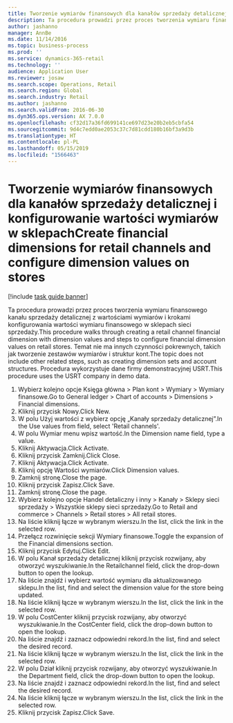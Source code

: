 ```yaml
---
title: Tworzenie wymiarów finansowych dla kanałów sprzedaży detalicznej i konfigurowanie wartości wymiarów w sklepach
description: Ta procedura prowadzi przez proces tworzenia wymiaru finansowego kanału sprzedaży detalicznej z wartościami wymiarów i krokami konfigurowania wartości wymiaru finansowego w sklepach sieci sprzedaży.
author: jashanno
manager: AnnBe
ms.date: 11/14/2016
ms.topic: business-process
ms.prod: ''
ms.service: dynamics-365-retail
ms.technology: ''
audience: Application User
ms.reviewer: josaw
ms.search.scope: Operations, Retail
ms.search.region: Global
ms.search.industry: Retail
ms.author: jashanno
ms.search.validFrom: 2016-06-30
ms.dyn365.ops.version: AX 7.0.0
ms.openlocfilehash: cf32d17a36fd699141ce697d23e20b2eb5cbfa54
ms.sourcegitcommit: 9d4c7edd0ae2053c37c7d81cdd180b16bf3a9d3b
ms.translationtype: HT
ms.contentlocale: pl-PL
ms.lasthandoff: 05/15/2019
ms.locfileid: "1566463"
---
```

# <a name="create-financial-dimensions-for-retail-channels-and-configure-dimension-values-on-stores"></a><span data-ttu-id="fc249-103">Tworzenie wymiarów finansowych dla kanałów sprzedaży detalicznej i konfigurowanie wartości wymiarów w sklepach</span><span class="sxs-lookup"><span data-stu-id="fc249-103">Create financial dimensions for retail channels and configure dimension values on stores</span></span>

[!include [task guide banner](../includes/task-guide-banner.md)]

<span data-ttu-id="fc249-104">Ta procedura prowadzi przez proces tworzenia wymiaru finansowego kanału sprzedaży detalicznej z wartościami wymiarów i krokami konfigurowania wartości wymiaru finansowego w sklepach sieci sprzedaży.</span><span class="sxs-lookup"><span data-stu-id="fc249-104">This procedure walks through creating a retail channel financial dimension with dimension values and steps to configure financial dimension values on retail stores.</span></span> <span data-ttu-id="fc249-105">Temat nie ma innych czynności pokrewnych, takich jak tworzenie zestawów wymiarów i struktur kont.</span><span class="sxs-lookup"><span data-stu-id="fc249-105">The topic does not include other related steps, such as creating dimension sets and account structures.</span></span> <span data-ttu-id="fc249-106">Procedura wykorzystuje dane firmy demonstracyjnej USRT.</span><span class="sxs-lookup"><span data-stu-id="fc249-106">This procedure uses the USRT company in demo data.</span></span>

1. <span data-ttu-id="fc249-107">Wybierz kolejno opcje Księga główna > Plan kont > Wymiary > Wymiary finansowe.</span><span class="sxs-lookup"><span data-stu-id="fc249-107">Go to General ledger > Chart of accounts > Dimensions > Financial dimensions.</span></span>
2. <span data-ttu-id="fc249-108">Kliknij przycisk Nowy.</span><span class="sxs-lookup"><span data-stu-id="fc249-108">Click New.</span></span>
3. <span data-ttu-id="fc249-109">W polu Użyj wartości z wybierz opcję „Kanały sprzedaży detalicznej”.</span><span class="sxs-lookup"><span data-stu-id="fc249-109">In the Use values from field, select 'Retail channels'.</span></span>
4. <span data-ttu-id="fc249-110">W polu Wymiar menu wpisz wartość.</span><span class="sxs-lookup"><span data-stu-id="fc249-110">In the Dimension name field, type a value.</span></span>
5. <span data-ttu-id="fc249-111">Kliknij Aktywacja.</span><span class="sxs-lookup"><span data-stu-id="fc249-111">Click Activate.</span></span>
6. <span data-ttu-id="fc249-112">Kliknij przycisk Zamknij.</span><span class="sxs-lookup"><span data-stu-id="fc249-112">Click Close.</span></span>
7. <span data-ttu-id="fc249-113">Kliknij Aktywacja.</span><span class="sxs-lookup"><span data-stu-id="fc249-113">Click Activate.</span></span>
8. <span data-ttu-id="fc249-114">Kliknij opcję Wartości wymiarów.</span><span class="sxs-lookup"><span data-stu-id="fc249-114">Click Dimension values.</span></span>
9. <span data-ttu-id="fc249-115">Zamknij stronę.</span><span class="sxs-lookup"><span data-stu-id="fc249-115">Close the page.</span></span>
10. <span data-ttu-id="fc249-116">Kliknij przycisk Zapisz.</span><span class="sxs-lookup"><span data-stu-id="fc249-116">Click Save.</span></span>
11. <span data-ttu-id="fc249-117">Zamknij stronę.</span><span class="sxs-lookup"><span data-stu-id="fc249-117">Close the page.</span></span>
12. <span data-ttu-id="fc249-118">Wybierz kolejno opcje Handel detaliczny i inny > Kanały > Sklepy sieci sprzedaży > Wszystkie sklepy sieci sprzedaży.</span><span class="sxs-lookup"><span data-stu-id="fc249-118">Go to Retail and commerce > Channels > Retail stores > All retail stores.</span></span>
13. <span data-ttu-id="fc249-119">Na liście kliknij łącze w wybranym wierszu.</span><span class="sxs-lookup"><span data-stu-id="fc249-119">In the list, click the link in the selected row.</span></span>
14. <span data-ttu-id="fc249-120">Przełącz rozwinięcie sekcji Wymiary finansowe.</span><span class="sxs-lookup"><span data-stu-id="fc249-120">Toggle the expansion of the Financial dimensions section.</span></span>
15. <span data-ttu-id="fc249-121">Kliknij przycisk Edytuj.</span><span class="sxs-lookup"><span data-stu-id="fc249-121">Click Edit.</span></span>
16. <span data-ttu-id="fc249-122">W polu Kanał sprzedaży detalicznej kliknij przycisk rozwijany, aby otworzyć wyszukiwanie.</span><span class="sxs-lookup"><span data-stu-id="fc249-122">In the Retailchannel field, click the drop-down button to open the lookup.</span></span>
17. <span data-ttu-id="fc249-123">Na liście znajdź i wybierz wartość wymiaru dla aktualizowanego sklepu.</span><span class="sxs-lookup"><span data-stu-id="fc249-123">In the list, find and select the dimension value for the store being updated.</span></span>
18. <span data-ttu-id="fc249-124">Na liście kliknij łącze w wybranym wierszu.</span><span class="sxs-lookup"><span data-stu-id="fc249-124">In the list, click the link in the selected row.</span></span>
19. <span data-ttu-id="fc249-125">W polu CostCenter kliknij przycisk rozwijany, aby otworzyć wyszukiwanie.</span><span class="sxs-lookup"><span data-stu-id="fc249-125">In the CostCenter field, click the drop-down button to open the lookup.</span></span>
20. <span data-ttu-id="fc249-126">Na liście znajdź i zaznacz odpowiedni rekord.</span><span class="sxs-lookup"><span data-stu-id="fc249-126">In the list, find and select the desired record.</span></span>
21. <span data-ttu-id="fc249-127">Na liście kliknij łącze w wybranym wierszu.</span><span class="sxs-lookup"><span data-stu-id="fc249-127">In the list, click the link in the selected row.</span></span>
22. <span data-ttu-id="fc249-128">W polu Dział kliknij przycisk rozwijany, aby otworzyć wyszukiwanie.</span><span class="sxs-lookup"><span data-stu-id="fc249-128">In the Department field, click the drop-down button to open the lookup.</span></span>
23. <span data-ttu-id="fc249-129">Na liście znajdź i zaznacz odpowiedni rekord.</span><span class="sxs-lookup"><span data-stu-id="fc249-129">In the list, find and select the desired record.</span></span>
24. <span data-ttu-id="fc249-130">Na liście kliknij łącze w wybranym wierszu.</span><span class="sxs-lookup"><span data-stu-id="fc249-130">In the list, click the link in the selected row.</span></span>
25. <span data-ttu-id="fc249-131">Kliknij przycisk Zapisz.</span><span class="sxs-lookup"><span data-stu-id="fc249-131">Click Save.</span></span>

